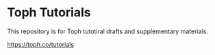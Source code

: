 # Toph Tutorials

This repository is for Toph tutotiral drafts and supplementary materials.

https://toph.co/tutorials
